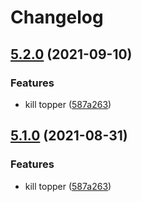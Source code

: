 # Changelog

## [5.2.0](https://www.github.com/Financial-Times/origami-monorepo/compare/o-topper-v5.1.0...o-topper-v5.2.0) (2021-09-10)


### Features

* kill topper ([587a263](https://www.github.com/Financial-Times/origami-monorepo/commit/587a263ff79199c82a603ead36e49ef8e3c09c80))

## [5.1.0](https://www.github.com/Financial-Times/origami-monorepo/compare/o-topper-v5.0.0...o-topper-v5.1.0) (2021-08-31)


### Features

* kill topper ([587a263](https://www.github.com/Financial-Times/origami-monorepo/commit/587a263ff79199c82a603ead36e49ef8e3c09c80))
